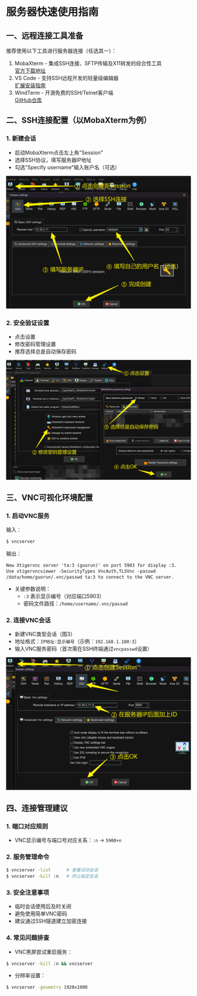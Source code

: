 # 服务器快速使用指南

## 一、远程连接工具准备
推荐使用以下工具进行服务器连接（任选其一）：

1. MobaXterm - 集成SSH连接、SFTP传输及X11转发的综合性工具  
   [官方下载地址](https://mobaxterm.mobatek.net/)
2. VS Code - 支持SSH远程开发的轻量级编辑器  
   [扩展安装指南](https://code.visualstudio.com/docs/remote/ssh)
3. WindTerm - 开源免费的SSH/Telnet客户端  
   [GitHub仓库](https://github.com/kingToolbox/WindTerm)

## 二、SSH连接配置（以MobaXterm为例）

### 1. 新建会话  

- 启动MobaXterm点击左上角"Session"
- 选择SSH协议，填写服务器IP地址
- 勾选"Specify username"输入账户名（可选）

![图1：新建SSH会话](img/create_new_session.png)

### 2. 安全验证设置

- 点击设置
- 修改密码管理设置
- 推荐选择总是自动保存密码

![图2：密码保存设置](img/auto_save_passwd.png)

## 三、VNC可视化环境配置
### 1. 启动VNC服务

输入：

```bash
$ vncserver
```

输出：

```terminal
New Xtigervnc server 'ta:3 (guorun)' on port 5903 for display :3.
Use xtigervncviewer -SecurityTypes VncAuth,TLSVnc -passwd /data/home/guorun/.vnc/passwd ta:3 to connect to the VNC server.
```

- 关键参数说明：
    - `:3` 表示显示编号（对应端口5903）
    - 密码文件路径：`/home/username/.vnc/passwd`


### 2. 连接VNC会话

- 新建VNC类型会话（图3）
- 地址格式：`IP地址:显示编号`（示例：`192.168.1.100:3`）
- 输入VNC服务密码（首次需在SSH终端通过`vncpasswd`设置）

![图3：VNC连接配置](img/connect_vnc_session.png)

## 四、连接管理建议

### 1. 端口对应规则  

- VNC显示编号与端口号对应关系：`:n` → `5900+n`

### 2. 服务管理命令  

```bash
$ vncserver -list      # 查看活动会话
$ vncserver -kill :n   # 终止指定会话
```

### 3. 安全注意事项

- 临时会话使用后及时关闭
- 避免使用简单VNC密码
- 建议通过SSH隧道建立加密连接


### 4. 常见问题排查

- VNC黑屏尝试重启服务：

```bash
$ vncserver -kill :n && vncserver
```

- 分辨率设置：

```bash
$ vncserver -geometry 1920x1080
```